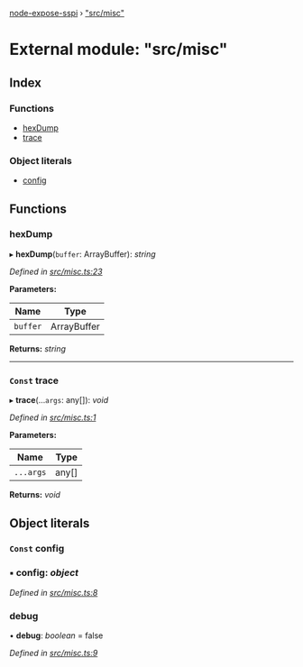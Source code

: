 [node-expose-sspi](../README.md) › ["src/misc"](_src_misc_.md)

# External module: "src/misc"

## Index

### Functions

* [hexDump](_src_misc_.md#hexdump)
* [trace](_src_misc_.md#const-trace)

### Object literals

* [config](_src_misc_.md#const-config)

## Functions

###  hexDump

▸ **hexDump**(`buffer`: ArrayBuffer): *string*

*Defined in [src/misc.ts:23](https://github.com/jlguenego/node-expose-sspi/blob/cd3b9de/src/misc.ts#L23)*

**Parameters:**

Name | Type |
------ | ------ |
`buffer` | ArrayBuffer |

**Returns:** *string*

___

### `Const` trace

▸ **trace**(...`args`: any[]): *void*

*Defined in [src/misc.ts:1](https://github.com/jlguenego/node-expose-sspi/blob/cd3b9de/src/misc.ts#L1)*

**Parameters:**

Name | Type |
------ | ------ |
`...args` | any[] |

**Returns:** *void*

## Object literals

### `Const` config

### ▪ **config**: *object*

*Defined in [src/misc.ts:8](https://github.com/jlguenego/node-expose-sspi/blob/cd3b9de/src/misc.ts#L8)*

###  debug

• **debug**: *boolean* = false

*Defined in [src/misc.ts:9](https://github.com/jlguenego/node-expose-sspi/blob/cd3b9de/src/misc.ts#L9)*
